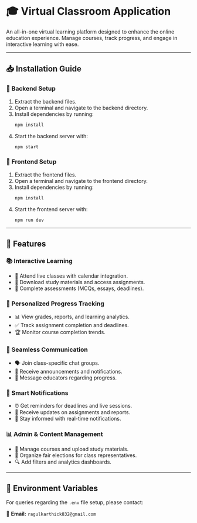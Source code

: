 # 🎓 Virtual Classroom Application

An all-in-one virtual learning platform designed to enhance the online education experience. Manage courses, track progress, and engage in interactive learning with ease.

---

## 📥 Installation Guide

### 🔧 Backend Setup
1. Extract the backend files.
2. Open a terminal and navigate to the backend directory.
3. Install dependencies by running:
   ```bash
   npm install
   ```
4. Start the backend server with:
   ```bash
   npm start
   ```

### 🎨 Frontend Setup
1. Extract the frontend files.
2. Open a terminal and navigate to the frontend directory.
3. Install dependencies by running:
   ```bash
   npm install
   ```
4. Start the frontend server with:
   ```bash
   npm run dev
   ```

---

## 🚀 Features

### 📚 Interactive Learning
- 🎥 Attend live classes with calendar integration.
- 📂 Download study materials and access assignments.
- 📝 Complete assessments (MCQs, essays, deadlines).

### 🎯 Personalized Progress Tracking
- 📊 View grades, reports, and learning analytics.
- ✅ Track assignment completion and deadlines.
- 🏆 Monitor course completion trends.

### 💬 Seamless Communication
- 🗣️ Join class-specific chat groups.
- 📢 Receive announcements and notifications.
- 📩 Message educators regarding progress.

### 🔔 Smart Notifications
- ⏰ Get reminders for deadlines and live sessions.
- 📩 Receive updates on assignments and reports.
- 🔄 Stay informed with real-time notifications.

### 📊 Admin & Content Management
- 🏫 Manage courses and upload study materials.
- 📑 Organize fair elections for class representatives.
- 🔍 Add filters and analytics dashboards.

---

## 📧 Environment Variables

For queries regarding the `.env` file setup, please contact:

📩 **Email:** `ragulkarthick832@gmail.com`
